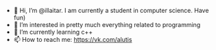 - 👋 Hi, I’m @illaitar. I am currently a student in computer science. Have fun)
- 👀 I’m interested in pretty much everything related to programming
- 🌱 I’m currently learning c++
- 📫 How to reach me: https://vk.com/alutis
